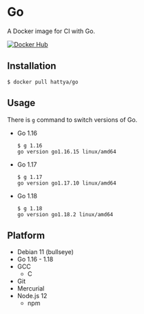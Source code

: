 # Go

A Docker image for CI with Go.

[![Docker Hub](https://img.shields.io/docker/cloud/build/hattya/go)](https://hub.docker.com/r/hattya/go)


## Installation

```console
$ docker pull hattya/go
```


## Usage

There is `g` command to switch versions of Go.

- Go 1.16
  ```console
  $ g 1.16
  go version go1.16.15 linux/amd64
  ```

- Go 1.17
  ```console
  $ g 1.17
  go version go1.17.10 linux/amd64
  ```

- Go 1.18
  ```console
  $ g 1.18
  go version go1.18.2 linux/amd64
  ```


## Platform

- Debian 11 (bullseye)
- Go 1.16 - 1.18
- GCC
  - C
- Git
- Mercurial
- Node.js 12
  - npm
